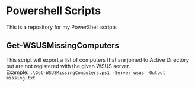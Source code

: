 # Powershell Scripts

This is a repository for my PowerShell scripts

## Get-WSUSMissingComputers

This script will export a list of computers that are joined to Active Directory but are not registered with the given WSUS server.  
Example: `.\Get-WSUSMissingComputers.ps1 -Server wsus -Output missing.txt`